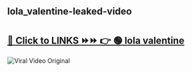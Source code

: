 
 ## lola_valentine-leaked-video 

# <h2><a href="https://clipsfans.com/lola_valentine&ref=git">🔗 Click to LINKS ⏩⏩ 👉 🟢 lola valentine </a></h2>

<a href="https://clipsfans.com/lola_valentine&ref=git" rel="nofollow" data-target="animated-image.originalLink"><img src="https://i.ibb.co.com/xMMVF88/686577567.gif" alt="Viral Video Original" style="max-width: 100%; display: inline-block;" data-target="animated-image.originalImage"></a>
